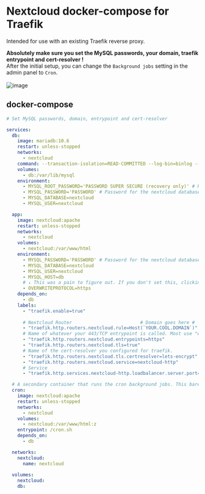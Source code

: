 # Nextcloud docker-compose for Traefik
Intended for use with an existing Traefik reverse proxy.

**Absolutely make sure you set the MySQL passwords, your domain, traefik entrypoint and cert-resolver !**\
After the initial setup, you can change the ``Background jobs`` setting in the admin panel to ``Cron``.\
\
![image](https://github.com/user-attachments/assets/dba2418a-fb24-4637-8431-93e2695ed25b)

## docker-compose

```yaml
# Set MySQL passwords, domain, entrypoint and cert-resolver

services:
  db:
    image: mariadb:10.6
    restart: unless-stopped
    networks:
      - nextcloud
    command: --transaction-isolation=READ-COMMITTED --log-bin=binlog --binlog-format=ROW
    volumes:
      - db:/var/lib/mysql
    environment:
      - MYSQL_ROOT_PASSWORD='PASSWORD SUPER SECURE (recovery only)' # Root password, only for recovery really
      - MYSQL_PASSWORD='PASSWORD' # Password for the nextcloud database
      - MYSQL_DATABASE=nextcloud
      - MYSQL_USER=nextcloud

  app:
    image: nextcloud:apache
    restart: unless-stopped
    networks:
      - nextcloud
    volumes:
      - nextcloud:/var/www/html
    environment:
      - MYSQL_PASSWORD='PASSWORD' # Password for the nextcloud database, same as above
      - MYSQL_DATABASE=nextcloud
      - MYSQL_USER=nextcloud
      - MYSQL_HOST=db
      # ↓ This was a pain to figure out. If you don't set this, clicking any button or logging in/out will redirect to HTTP (no S) and return 404
      - OVERWRITEPROTOCOL=https 
    depends_on:
      - db
    labels:
      - "traefik.enable=true"
      
      # Nextcloud Router                         # Domain goes here #
      - "traefik.http.routers.nextcloud.rule=Host(`YOUR.COOL.DOMAIN`)"
      # Name of whatever your 443/TCP entrypoint is called. Most use "web-secure", I use "https".
      - "traefik.http.routers.nextcloud.entrypoints=https"
      - "traefik.http.routers.nextcloud.tls=true"
      # Name of the cert-resolver you configured for traefik.
      - "traefik.http.routers.nextcloud.tls.certresolver=lets-encrypt"
      - "traefik.http.routers.nextcloud.service=nextcloud-http"
      # Service
      - "traefik.http.services.nextcloud-http.loadbalancer.server.port=80"

  # A secondary container that runs the cron background jobs. This barely adds any load and is what nextcloud officially recommends.
  cron:
    image: nextcloud:apache
    restart: unless-stopped
    networks:
      - nextcloud
    volumes:
      - nextcloud:/var/www/html:z
    entrypoint: /cron.sh
    depends_on:
      - db

  networks:
    nextcloud:
      name: nextcloud
  
  volumes:
    nextcloud:
    db:
```
